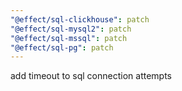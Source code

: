 ```yaml
---
"@effect/sql-clickhouse": patch
"@effect/sql-mysql2": patch
"@effect/sql-mssql": patch
"@effect/sql-pg": patch
---
```


add timeout to sql connection attempts
